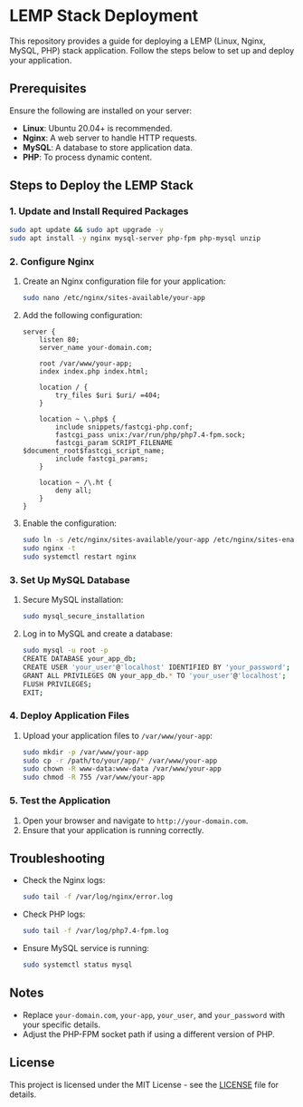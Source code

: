 # LEMP Stack Deployment

This repository provides a guide for deploying a LEMP (Linux, Nginx, MySQL, PHP) stack application. Follow the steps below to set up and deploy your application.

## Prerequisites

Ensure the following are installed on your server:

- **Linux**: Ubuntu 20.04+ is recommended.
- **Nginx**: A web server to handle HTTP requests.
- **MySQL**: A database to store application data.
- **PHP**: To process dynamic content.

## Steps to Deploy the LEMP Stack

### 1. Update and Install Required Packages

```bash
sudo apt update && sudo apt upgrade -y
sudo apt install -y nginx mysql-server php-fpm php-mysql unzip
```

### 2. Configure Nginx

1. Create an Nginx configuration file for your application:

    ```bash
    sudo nano /etc/nginx/sites-available/your-app
    ```

2. Add the following configuration:

    ```nginx
    server {
        listen 80;
        server_name your-domain.com;

        root /var/www/your-app;
        index index.php index.html;

        location / {
            try_files $uri $uri/ =404;
        }

        location ~ \.php$ {
            include snippets/fastcgi-php.conf;
            fastcgi_pass unix:/var/run/php/php7.4-fpm.sock;
            fastcgi_param SCRIPT_FILENAME $document_root$fastcgi_script_name;
            include fastcgi_params;
        }

        location ~ /\.ht {
            deny all;
        }
    }
    ```

3. Enable the configuration:

    ```bash
    sudo ln -s /etc/nginx/sites-available/your-app /etc/nginx/sites-enabled/
    sudo nginx -t
    sudo systemctl restart nginx
    ```

### 3. Set Up MySQL Database

1. Secure MySQL installation:

    ```bash
    sudo mysql_secure_installation
    ```

2. Log in to MySQL and create a database:

    ```bash
    sudo mysql -u root -p
    CREATE DATABASE your_app_db;
    CREATE USER 'your_user'@'localhost' IDENTIFIED BY 'your_password';
    GRANT ALL PRIVILEGES ON your_app_db.* TO 'your_user'@'localhost';
    FLUSH PRIVILEGES;
    EXIT;
    ```

### 4. Deploy Application Files

1. Upload your application files to `/var/www/your-app`:

    ```bash
    sudo mkdir -p /var/www/your-app
    sudo cp -r /path/to/your/app/* /var/www/your-app
    sudo chown -R www-data:www-data /var/www/your-app
    sudo chmod -R 755 /var/www/your-app
    ```

### 5. Test the Application

1. Open your browser and navigate to `http://your-domain.com`.
2. Ensure that your application is running correctly.

## Troubleshooting

- Check the Nginx logs:
  ```bash
  sudo tail -f /var/log/nginx/error.log
  ```

- Check PHP logs:
  ```bash
  sudo tail -f /var/log/php7.4-fpm.log
  ```

- Ensure MySQL service is running:
  ```bash
  sudo systemctl status mysql
  ```

## Notes

- Replace `your-domain.com`, `your-app`, `your_user`, and `your_password` with your specific details.
- Adjust the PHP-FPM socket path if using a different version of PHP.

## License

This project is licensed under the MIT License - see the [LICENSE](LICENSE) file for details.
